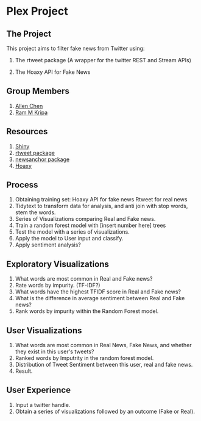 # Plex Project

## The Project
This project aims to filter fake news from Twitter using:

1. The rtweet package (A wrapper for the twitter REST and Stream APIs)

2. The Hoaxy API for Fake News

## Group Members

1. [Allen Chen](mailto:achen2c@berkeley.edu)
2. [Ram M Kripa](https://rammkripa.github.io/)

## Resources

1. [Shiny](https://shiny.rstudio.com/#:~:text=Shiny%20is%20an%20R%20package,%2C%20htmlwidgets%2C%20and%20JavaScript%20actions.)
2. [rtweet package](https://cran.r-project.org/web/packages/rtweet/rtweet.pdf)
3. [newsanchor package](https://cran.r-project.org/web/packages/newsanchor/)
4. [Hoaxy](https://rapidapi.com/truthy/api/hoaxy/details)

## Process

1. Obtaining training set:
Hoaxy API for fake news
Rtweet for real news
2. Tidytext to transform data for analysis, and anti join with stop words, stem the words.
3. Series of Visualizations comparing Real and Fake news.
4. Train a random forest model with [insert number here] trees
5. Test the model with a series of visualizations.
6. Apply the model to User input and classify.
7. Apply sentiment analysis?

## Exploratory Visualizations

1. What words are most common in Real and Fake news?
2. Rate words by impurity. (TF-IDF?)
3. What words have the highest TFIDF score in Real and Fake news?
4. What is the difference in average sentiment between Real and Fake news?
5. Rank words by impurity within the Random Forest model.

## User Visualizations

1. What words are most common in Real News, Fake News, and whether they exist in this user's tweets?
2. Ranked words by Imputrity in the random forest model.
3. Distribution of Tweet Sentiment between this user, real and fake news.
4. Result.

## User Experience

1. Input a twitter handle.
2. Obtain a series of visualizations followed by an outcome (Fake or Real).
